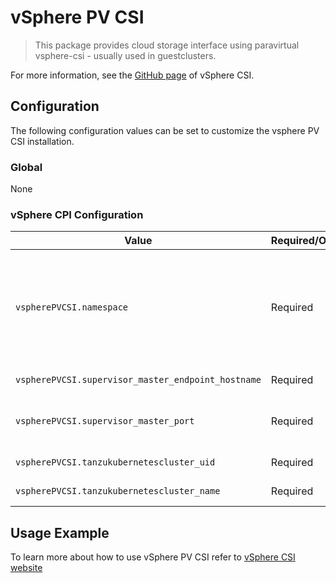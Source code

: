 # vSphere PV CSI

> This package provides cloud storage interface using paravirtual vsphere-csi - usually used in guestclusters.

For more information, see the [GitHub page](https://github.com/kubernetes-sigs/vsphere-csi-driver) of vSphere CSI.

## Configuration

The following configuration values can be set to customize the vsphere PV CSI installation.

### Global

None

### vSphere CPI Configuration

| Value | Required/Optional | Description |
|-------|-------------------|-------------|
| `vspherePVCSI.namespace` | Required | The namespace of the Kubernetes cluster in cluster ID. Default value is `kube-system`. |
| `vspherePVCSI.supervisor_master_endpoint_hostname` | Required | <TODO add description>. Default value is `null`. |
| `vspherePVCSI.supervisor_master_port` | Required | <TODO: add description>. Default value is `null`. |
| `vspherePVCSI.tanzukubernetescluster_uid` | Required | <TODO add description>. Default value is `null`. |
| `vspherePVCSI.tanzukubernetescluster_name` | Required | <TODO add description>. Default value is `null`. |

## Usage Example

To learn more about how to use vSphere PV CSI refer to [vSphere CSI website](https://github.com/kubernetes-sigs/vsphere-csi-driver)
